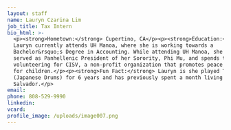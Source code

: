 ```yaml
---
layout: staff
name: Lauryn Czarina Lim
job_title: Tax Intern
bio_html: >-
  <p><strong>Hometown:</strong> Cupertino, CA</p><p><strong>Education:</strong>
  Lauryn currently attends UH Manoa, where she is working towards a
  Bachelor&rsquo;s Degree in Accounting. While attending UH Manoa, she has
  served as Panhellenic President of her Sorority, Phi Mu, and spends time
  volunteering for CISV, a non-profit organization that promotes peace education
  for children.</p><p><strong>Fun Fact:</strong> Lauryn is she played Taiko
  (Japanese Drums) for 6 years and has previously spent a month living in El
  Salvador.</p>
email:
phone: 808-529-9990
linkedin:
vcard:
profile_image: /uploads/image007.png
---
```


